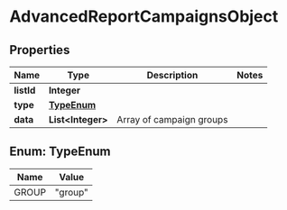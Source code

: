 

# AdvancedReportCampaignsObject

## Properties

Name | Type | Description | Notes
------------ | ------------- | ------------- | -------------
**listId** | **Integer** |  | 
**type** | [**TypeEnum**](#TypeEnum) |  | 
**data** | **List&lt;Integer&gt;** | Array of campaign groups | 



## Enum: TypeEnum

Name | Value
---- | -----
GROUP | &quot;group&quot;



